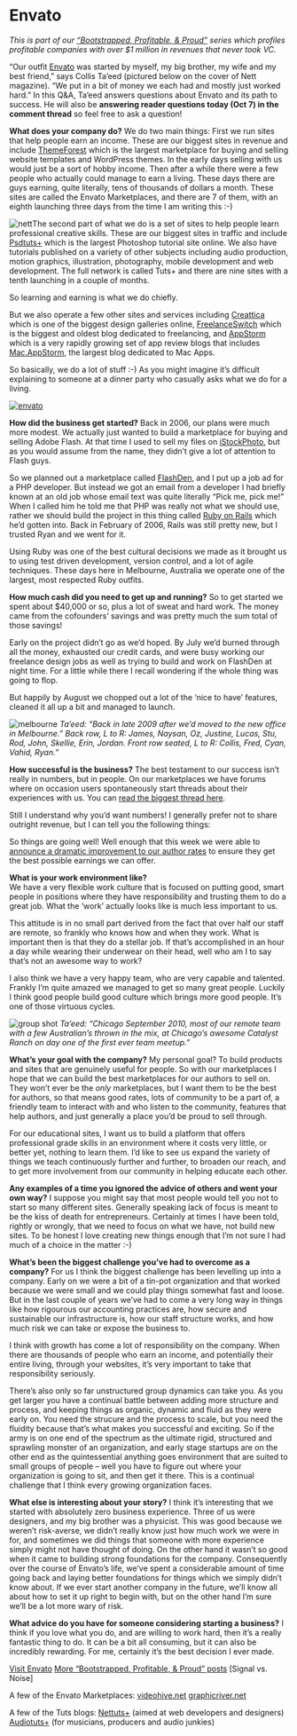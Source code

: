 # Envato

<em>This is part of our <a href="http://bit.ly/ccc5C7">“Bootstrapped, Profitable, &amp; Proud”</a> series which profiles profitable companies with over $1 million in revenues that never took VC.</em>

“Our outfit <a href="http://envato.com/">Envato</a> was started by myself, my big brother, my wife and my best friend,” says Collis Ta’eed (pictured below on the cover of Nett magazine). “We put in a bit of money we each had and mostly just worked hard.” In this Q&amp;A, Ta’eed answers questions about Envato and its path to success. He will also be <strong>answering reader questions today (Oct 7) in the comment thread</strong> so feel free to ask a question!

<strong>What does your company do?</strong> 
We do two main things: First we run sites that help people earn an income. These are our biggest sites in revenue and include <a href="http://themeforest.net">ThemeForest</a> which is the largest marketplace for buying and selling website templates and WordPress themes. In the early days selling with us would just be a sort of hobby income. Then after a while there were a few people who actually could manage to earn a living. These days there are guys earning, quite literally, tens of thousands of dollars a month. These sites are called the Envato Marketplaces, and there are 7 of them, with an eighth launching three days from the time I am writing this :-)

![nett](assets/images/4844552951_dfa7141b75_m.jpg)The second part of what we do is a set of sites to help people learn professional creative skills. These are our biggest sites in traffic and include <a href="http://psd.tutsplus.com">Psdtuts+</a> which is the largest Photoshop tutorial site online. We also have tutorials published on a variety of other subjects including audio production, motion graphics, illustration, photography, mobile development and web development. The full network is called Tuts+ and there are nine sites with a tenth launching in a couple of months.

So learning and earning is what we do chiefly.

But we also operate a few other sites and services including <a href="http://creattica.com/">Creattica</a> which is one of the biggest design galleries online, <a href="http://freelanceswitch.com/">FreelanceSwitch</a> which is the biggest and oldest blog dedicated to freelancing, and <a href="http://web.appstorm.net/">AppStorm</a> which is a very rapidly growing set of app review blogs that includes <a href="http://mac.appstorm.net/">Mac.AppStorm</a>, the largest blog dedicated to Mac Apps.

So basically, we do a lot of stuff :-) As you might imagine it’s difficult explaining to someone at a dinner party who casually asks what we do for a living.

<a href="http://envato.com/" class="image">![envato](assets/images/envato_home.png)</a>

<strong>How did the business get started?</strong> 
Back in 2006, our plans were much more modest. We actually just wanted to build a marketplace for buying and selling Adobe Flash. At that time I used to sell my files on <a href="http://www.istockphoto.com/">iStockPhoto</a>, but as you would assume from the name, they didn’t give a lot of attention to Flash guys.

So we planned out a marketplace called <a href="http://www.flashden.com/">FlashDen</a>, and I put up a job ad for a <span class="caps">PHP</span> developer. But instead we got an email from a developer I had briefly known at an old job whose email text was quite literally “Pick me, pick me!” When I called him he told me that <span class="caps">PHP</span> was really not what we should use, rather we should build the project in this thing called <a href="http://rubyonrails.org/">Ruby on Rails</a> which he’d gotten into. Back in February of 2006, Rails was still pretty new, but I trusted Ryan and we went for it.

Using Ruby was one of the best cultural decisions we made as it brought us to using test driven development, version control, and a lot of agile techniques. These days here in Melbourne, Australia we operate one of the largest, most respected Ruby outfits.

<strong>How much cash did you need to get up and running?</strong> 
So to get started we spent about $40,000 or so, plus a lot of sweat and hard work. The money came from the cofounders’ savings and was pretty much the sum total of those savings!

Early on the project didn’t go as we’d hoped. By July we’d burned through all the money, exhausted our credit cards, and were busy working our freelance design jobs as well as trying to build and work on FlashDen at night time. For a little while there I recall wondering if the whole thing was going to flop.

But happily by August we chopped out a lot of the ‘nice to have’ features, cleaned it all up a bit and managed to launch.

![melbourne](assets/images/4845101736_e9b177cf7d.jpg)
<em>Ta’eed: “Back in late 2009 after we’d moved to the new office in Melbourne.” Back row, L to R: James, Naysan, Oz, Justine, Lucas, Stu, Rod, John, Skellie, Erin, Jordan. Front row seated, L to R: Collis, Fred, Cyan, Vahid, Ryan.”</em>

<strong>How successful is the business?</strong> 
The best testament to our success isn’t really in numbers, but in people. On our marketplaces we have forums where on occasion users spontaneously start threads about their experiences with us. You can <a href="http://themeforest.net/forums/thread/envato-testimonials/17640">read the biggest thread here</a>.

Still I understand why you’d want numbers! I generally prefer not to share outright revenue, but I can tell you the following things:

So things are going well! Well enough that this week we were able to <a href="http://notes.envato.com/news/new-permanent-author-rates-on-envato-marketplaces/">announce a dramatic improvement to our author rates</a> to ensure they get the best possible earnings we can offer.

<strong>What is your work environment like?</strong>  
We have a very flexible work culture that is focused on putting good, smart people in positions where they have responsibility and trusting them to do a great job. What the ‘work’ actually looks like is much less important to us.

This attitude is in no small part derived from the fact that over half our staff are remote, so frankly who knows how and when they work. What is important then is that they do a stellar job. If that’s accomplished in an hour a day while wearing their underwear on their head, well who am I to say that’s not an awesome way to work?

I also think we have a very happy team, who are very capable and talented. Frankly I’m quite amazed we managed to get so many great people. Luckily I think good people build good culture which brings more good people. It’s one of those virtuous cycles.

![group shot](assets/images/4971973996_4bff1a4df5.jpg)
<em>Ta’eed: “Chicago September 2010, most of our remote team with a few Australian’s thrown in the mix, at Chicago’s awesome Catalyst Ranch on day one of the first ever team meetup.”</em>

<strong>What’s your goal with the company?</strong> 
My personal goal? To build products and sites that are genuinely useful for people. So with our marketplaces I hope that we can build the best marketplaces for our authors to sell on. They won’t ever be the <em>only</em> marketplaces, but I want them to be the best for authors, so that means good rates, lots of community to be a part of, a friendly team to interact with and who listen to the community, features that help authors, and just generally a place you’d be proud to sell through.

For our educational sites, I want us to build a platform that offers professional grade skills in an environment where it costs very little, or better yet, nothing to learn them. I’d like to see us expand the variety of things we teach continuously further and further, to broaden our reach, and to get more involvement from our community in helping educate each other.

<strong>Any examples of a time you ignored the advice of others and went your own way?</strong>
I suppose you might say that most people would tell you not to start so many different sites. Generally speaking lack of focus is meant to be the kiss of death for entrepreneurs. Certainly at times I have been told, rightly or wrongly, that we need to focus on what we have, not build new sites. To be honest I love creating new things enough that I’m not sure I had much of a choice in the matter :-)

<strong>What’s been the biggest challenge you’ve had to overcome as a company?</strong> 
For us I think the biggest challenge has been levelling up into a company. Early on we were a bit of a tin-pot organization and that worked because we were small and we could play things somewhat fast and loose. But in the last couple of years we’ve had to come a very long way in things like how rigourous our accounting practices are, how secure and sustainable our infrastructure is, how our staff structure works, and how much risk we can take or expose the business to.

I think with growth has come a lot of responsibility on the company. When there are thousands of people who earn an income, and potentially their entire living, through your websites, it’s very important to take that responsibility seriously.

There’s also only so far unstructured group dynamics can take you. As you get larger you have a continual battle between adding more structure and process, and keeping things as organic, dynamic and fluid as they were early on. You need the strucure and the process to scale, but you need the fluidity because that’s what makes you successful and exciting. So if the army is on one end of the spectrum as the ultimate rigid, structured and sprawling monster of an organization, and early stage startups are on the other end as the quintessential anything goes environment that are suited to small groups of people – well you have to figure out where your organization is going to sit, and then get it there. This is a continual challenge that I think every growing organization faces.

<strong>What else is interesting about your story?</strong> 
I think it’s interesting that we started with absolutely zero business experience. Three of us were designers, and my big brother was a physicist. This was good because we weren’t risk-averse, we didn’t really know just how much work we were in for, and sometimes we did things that someone with more experience simply might not have thought of doing. On the other hand it wasn’t so good when it came to building strong foundations for the company. Consequently over the course of Envato’s life, we’ve spent a considerable amount of time going back and laying better foundations for things which we simply didn’t know about. If we ever start another company in the future, we’ll know all about how to set it up right to begin with, but on the other hand I’m sure we’ll be a lot more wary of risk.

<strong>What advice do you have for someone considering starting a business?</strong> 
I think if you love what you do, and are willing to work hard, then it’s a really fantastic thing to do. It can be a bit all consuming, but it can also be incredibly rewarding. For me, certainly it’s the best decision I ever made.

<a href="http://envato.com/">Visit Envato</a>
<a href="http://bit.ly/ccc5C7">More “Bootstrapped, Profitable, &amp; Proud” posts</a> [Signal vs. Noise]

A few of the Envato Marketplaces:
<a href="http://videohive.net">videohive.net</a>
<a href="http://graphicriver.net">graphicriver.net</a>

A few of the Tuts blogs:
<a href="http://net.tutsplus.com">Nettuts+</a> (aimed at web developers and designers)
<a href="http://audio.tutsplus.com">Audiotuts+</a> (for musicians, producers and audio junkies)


